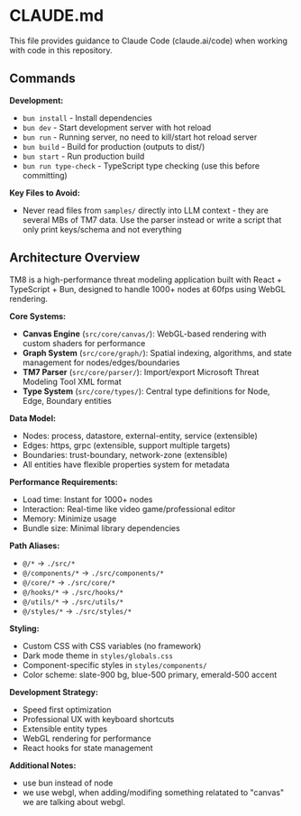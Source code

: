 # CLAUDE.md

This file provides guidance to Claude Code (claude.ai/code) when working with code in this repository.

## Commands

**Development:**
- `bun install` - Install dependencies
- `bun dev` - Start development server with hot reload
- `bun run` - Running server, no need to kill/start hot reload server
- `bun build` - Build for production (outputs to dist/)
- `bun start` - Run production build
- `bun run type-check` - TypeScript type checking (use this before committing)

**Key Files to Avoid:**
- Never read files from `samples/` directly into LLM context - they are several MBs of TM7 data. Use the parser instead or write a script that only print keys/schema and not everything

## Architecture Overview

TM8 is a high-performance threat modeling application built with React + TypeScript + Bun, designed to handle 1000+ nodes at 60fps using WebGL rendering.

**Core Systems:**
- **Canvas Engine** (`src/core/canvas/`): WebGL-based rendering with custom shaders for performance
- **Graph System** (`src/core/graph/`): Spatial indexing, algorithms, and state management for nodes/edges/boundaries
- **TM7 Parser** (`src/core/parser/`): Import/export Microsoft Threat Modeling Tool XML format
- **Type System** (`src/core/types/`): Central type definitions for Node, Edge, Boundary entities

**Data Model:**
- Nodes: process, datastore, external-entity, service (extensible)
- Edges: https, grpc (extensible, support multiple targets)
- Boundaries: trust-boundary, network-zone (extensible)
- All entities have flexible properties system for metadata

**Performance Requirements:**
- Load time: Instant for 1000+ nodes
- Interaction: Real-time like video game/professional editor
- Memory: Minimize usage
- Bundle size: Minimal library dependencies

**Path Aliases:**
- `@/*` → `./src/*`
- `@/components/*` → `./src/components/*`
- `@/core/*` → `./src/core/*`
- `@/hooks/*` → `./src/hooks/*`
- `@/utils/*` → `./src/utils/*`
- `@/styles/*` → `./src/styles/*`

**Styling:**
- Custom CSS with CSS variables (no framework)
- Dark mode theme in `styles/globals.css`
- Component-specific styles in `styles/components/`
- Color scheme: slate-900 bg, blue-500 primary, emerald-500 accent

**Development Strategy:**
- Speed first optimization
- Professional UX with keyboard shortcuts
- Extensible entity types
- WebGL rendering for performance
- React hooks for state management

**Additional Notes:**
- use bun instead of node
- we use webgl, when adding/modifing something relatated to "canvas" we are talking about webgl.